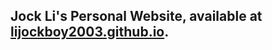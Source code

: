 ## Jock Li's Personal Website, available at <a href="https://lijockboy2003.github.io/" target="_blank">lijockboy2003.github.io</a>.
